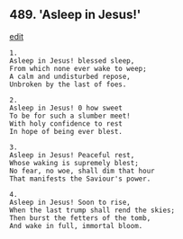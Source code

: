 
## 489.  'Asleep in Jesus!'
[edit](https://docs.google.com/document/d/1ZOgfNoOoa-SyGptGqv0UpRuZ0Bjx9cHZ/edit?mode=html)



    1.
    Asleep in Jesus! blessed sleep, 
    From which none ever wake to weep; 
    A calm and undisturbed repose, 
    Unbroken by the last of foes. 

    2.
    Asleep in Jesus! 0 how sweet 
    To be for such a slumber meet! 
    With holy confidence to rest 
    In hope of being ever blest. 

    3.
    Asleep in Jesus! Peaceful rest, 
    Whose waking is supremely blest; 
    No fear, no woe, shall dim that hour 
    That manifests the Saviour's power. 

    4.
    Asleep in Jesus! Soon to rise, 
    When the last trump shall rend the skies; 
    Then burst the fetters of the tomb, 
    And wake in full, immortal bloom.
